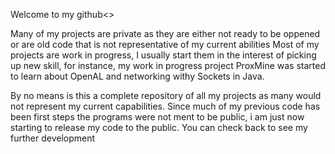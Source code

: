 <H>Welcome to my github<\>

Many of my projects are private as they are either not ready to be oppened or are old code that is not representative of my current abilities
Most of my projects are work in progress, I usually start them in the interest of picking up new skill, for instance, my work in progress project ProxMine was started to learn about OpenAL and networking withy Sockets in Java.

By no means is this a complete repository of all my projects as many would not represent my current capabilities. 
Since much of my previous code has been first steps the programs were not ment to be public, i am just now starting to release my code to the public. 
You can check back to see my further development

